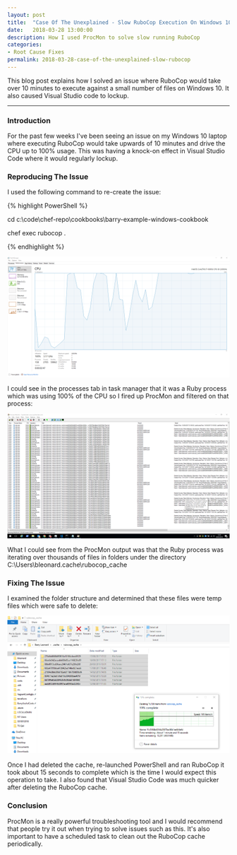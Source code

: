 ```yaml
---
layout: post
title:  "Case Of The Unexplained - Slow RuboCop Execution On Windows 10"
date:   2018-03-28 13:00:00
description: How I used ProcMon to solve slow running RuboCop
categories:
- Root Cause Fixes
permalink: 2018-03-28-case-of-the-unexplained-slow-rubocop
---
```


This blog post explains how I solved an issue where RuboCop would take over 10 minutes to execute against a small number of files on Windows 10. It also caused Visual Studio code to lockup.

___

### Introduction

For the past few weeks I've been seeing an issue on my Windows 10 laptop where executing RuboCop would take upwards of 10 minutes and drive the CPU up to 100% usage. This was having a knock-on effect in Visual Studio Code where it would regularly lockup.

### Reproducing The Issue

I used the following command to re-create the issue:

{% highlight PowerShell %}

cd c:\code\chef-repo\cookbooks\barry-example-windows-cookbook

chef exec rubocop . 

{% endhighlight %}

![placeholder](/assets/images/2018-03-28-highcpu.png "High CPU")

I could see in the processes tab in task manager that it was a Ruby process which was using 100% of the CPU so I fired up ProcMon and filtered on that process:

![placeholder](/assets/images/2018-03-28-procmon.png "Filtered ProcMon")

What I could see from the ProcMon output was that the Ruby process was iterating over thousands of files in folders under the directory C:\Users\bleonard\.cache\rubocop_cache

### Fixing The Issue

I examined the folder structure and determined that these files were temp files which were safe to delete:

![placeholder](/assets/images/2018-03-28-cache.png "RuboCop Cache")

Once I had deleted the cache, re-launched PowerShell and ran RuboCop it took about 15 seconds to complete which is the time I would expect this operation to take. I also found that Visual Studio Code was much quicker after deleting the RuboCop cache.

### Conclusion

ProcMon is a really powerful troubleshooting tool and I would recommend that people try it out when trying to solve issues such as this. It's also important to have a scheduled task to clean out the RuboCop cache periodically.
